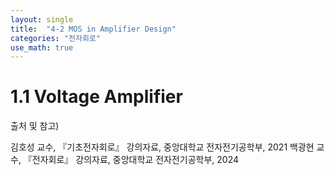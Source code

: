 ```yaml
---
layout: single
title:  "4-2 MOS in Amplifier Design"
categories: "전자회로"
use_math: true
---
```


# 1.1 Voltage Amplifier



출처 및 참고)

김호성 교수, 『기초전자회로』 강의자료, 중앙대학교 전자전기공학부, 2021
백광현 교수, 『전자회로』 강의자료, 중앙대학교 전자전기공학부, 2024